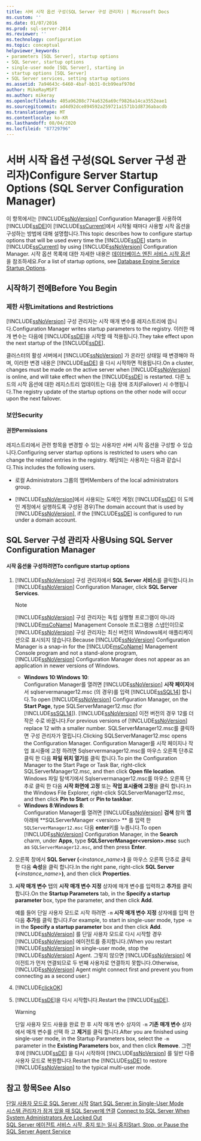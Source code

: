 ```yaml
---
title: 서버 시작 옵션 구성(SQL Server 구성 관리자) | Microsoft Docs
ms.custom: ''
ms.date: 01/07/2016
ms.prod: sql-server-2014
ms.reviewer: ''
ms.technology: configuration
ms.topic: conceptual
helpviewer_keywords:
- parameters [SQL Server], startup options
- SQL Server, startup options
- single-user mode [SQL Server], starting in
- startup options [SQL Server]
- SQL Server services, setting startup options
ms.assetid: 7a94643c-6460-4baf-bb31-0cb99eaf970d
author: MikeRayMSFT
ms.author: mikeray
ms.openlocfilehash: 405a96208c774a6326a69cf9826a14ca3552eae1
ms.sourcegitcommit: ad4d92dce894592a259721a1571b1d8736abacdb
ms.translationtype: MT
ms.contentlocale: ko-KR
ms.lasthandoff: 08/04/2020
ms.locfileid: "87729796"
---
```

# <a name="configure-server-startup-options-sql-server-configuration-manager"></a><span data-ttu-id="4e188-102">서버 시작 옵션 구성(SQL Server 구성 관리자)</span><span class="sxs-lookup"><span data-stu-id="4e188-102">Configure Server Startup Options (SQL Server Configuration Manager)</span></span>
  <span data-ttu-id="4e188-103">이 항목에서는 [!INCLUDE[ssNoVersion](../../includes/ssnoversion-md.md)] Configuration Manager를 사용하여 [!INCLUDE[ssDE](../../includes/ssde-md.md)]이 [!INCLUDE[ssCurrent](../../includes/sscurrent-md.md)]에서 시작될 때마다 사용할 시작 옵션을 구성하는 방법에 대해 설명합니다.</span><span class="sxs-lookup"><span data-stu-id="4e188-103">This topic describes how to configure startup options that will be used every time the [!INCLUDE[ssDE](../../includes/ssde-md.md)] starts in [!INCLUDE[ssCurrent](../../includes/sscurrent-md.md)] by using [!INCLUDE[ssNoVersion](../../includes/ssnoversion-md.md)] Configuration Manager.</span></span> <span data-ttu-id="4e188-104">시작 옵션 목록에 대한 자세한 내용은 [데이터베이스 엔진 서비스 시작 옵션](database-engine-service-startup-options.md)을 참조하세요.</span><span class="sxs-lookup"><span data-stu-id="4e188-104">For a list of startup options, see [Database Engine Service Startup Options](database-engine-service-startup-options.md).</span></span>  
  
##  <a name="before-you-begin"></a><a name="BeforeYouBegin"></a> <span data-ttu-id="4e188-105">시작하기 전에</span><span class="sxs-lookup"><span data-stu-id="4e188-105">Before You Begin</span></span>  
  
### <a name="limitations-and-restrictions"></a><span data-ttu-id="4e188-106">제한 사항</span><span class="sxs-lookup"><span data-stu-id="4e188-106">Limitations and Restrictions</span></span>  
 [!INCLUDE[ssNoVersion](../../includes/ssnoversion-md.md)] <span data-ttu-id="4e188-107">구성 관리자는 시작 매개 변수를 레지스트리에 씁니다.</span><span class="sxs-lookup"><span data-stu-id="4e188-107">Configuration Manager writes startup parameters to the registry.</span></span> <span data-ttu-id="4e188-108">이러한 매개 변수는 다음에 [!INCLUDE[ssDE](../../includes/ssde-md.md)]을 시작할 때 적용됩니다.</span><span class="sxs-lookup"><span data-stu-id="4e188-108">They take effect upon the next startup of the [!INCLUDE[ssDE](../../includes/ssde-md.md)].</span></span>  
  
 <span data-ttu-id="4e188-109">클러스터의 활성 서버에서 [!INCLUDE[ssNoVersion](../../includes/ssnoversion-md.md)] 가 온라인 상태일 때 변경해야 하며, 이러한 변경 내용은 [!INCLUDE[ssDE](../../includes/ssde-md.md)] 을 다시 시작하면 적용됩니다.</span><span class="sxs-lookup"><span data-stu-id="4e188-109">On a cluster, changes must be made on the active server when [!INCLUDE[ssNoVersion](../../includes/ssnoversion-md.md)] is online, and will take effect when the [!INCLUDE[ssDE](../../includes/ssde-md.md)] is restarted.</span></span> <span data-ttu-id="4e188-110">다른 노드의 시작 옵션에 대한 레지스트리 업데이트는 다음 장애 조치(Failover) 시 수행됩니다.</span><span class="sxs-lookup"><span data-stu-id="4e188-110">The registry update of the startup options on the other node will occur upon the next failover.</span></span>  
  
###  <a name="security"></a><a name="Security"></a> <span data-ttu-id="4e188-111">보안</span><span class="sxs-lookup"><span data-stu-id="4e188-111">Security</span></span>  
  
####  <a name="permissions"></a><a name="Permissions"></a> <span data-ttu-id="4e188-112">권한</span><span class="sxs-lookup"><span data-stu-id="4e188-112">Permissions</span></span>  
 <span data-ttu-id="4e188-113">레지스트리에서 관련 항목을 변경할 수 있는 사용자만 서버 시작 옵션을 구성할 수 있습니다.</span><span class="sxs-lookup"><span data-stu-id="4e188-113">Configuring server startup options is restricted to users who can change the related entries in the registry.</span></span> <span data-ttu-id="4e188-114">해당되는 사용자는 다음과 같습니다.</span><span class="sxs-lookup"><span data-stu-id="4e188-114">This includes the following users.</span></span>  
  
-   <span data-ttu-id="4e188-115">로컬 Administrators 그룹의 멤버</span><span class="sxs-lookup"><span data-stu-id="4e188-115">Members of the local administrators group.</span></span>  
  
-   <span data-ttu-id="4e188-116">[!INCLUDE[ssNoVersion](../../includes/ssnoversion-md.md)]에서 사용되는 도메인 계정( [!INCLUDE[ssDE](../../includes/ssde-md.md)] 이 도메인 계정에서 실행하도록 구성된 경우)</span><span class="sxs-lookup"><span data-stu-id="4e188-116">The domain account that is used by [!INCLUDE[ssNoVersion](../../includes/ssnoversion-md.md)], if the [!INCLUDE[ssDE](../../includes/ssde-md.md)] is configured to run under a domain account.</span></span>  
  
##  <a name="using-sql-server-configuration-manager"></a><a name="SSMSProcedure"></a> <span data-ttu-id="4e188-117">SQL Server 구성 관리자 사용</span><span class="sxs-lookup"><span data-stu-id="4e188-117">Using SQL Server Configuration Manager</span></span>  
  
#### <a name="to-configure-startup-options"></a><span data-ttu-id="4e188-118">시작 옵션을 구성하려면</span><span class="sxs-lookup"><span data-stu-id="4e188-118">To configure startup options</span></span>  
  
1.  <span data-ttu-id="4e188-119">[!INCLUDE[ssNoVersion](../../includes/ssnoversion-md.md)] 구성 관리자에서 **SQL Server 서비스**를 클릭합니다.</span><span class="sxs-lookup"><span data-stu-id="4e188-119">In [!INCLUDE[ssNoVersion](../../includes/ssnoversion-md.md)] Configuration Manager, click **SQL Server Services**.</span></span>  
  
    > [!NOTE]  
    >  <span data-ttu-id="4e188-120">[!INCLUDE[ssNoVersion](../../includes/ssnoversion-md.md)] 구성 관리자는 독립 실행형 프로그램이 아니라 [!INCLUDE[msCoName](../../includes/msconame-md.md)] Management Console 프로그램용 스냅인이므로 [!INCLUDE[ssNoVersion](../../includes/ssnoversion-md.md)] 구성 관리자는 최신 버전의 Windows에서 애플리케이션으로 표시되지 않습니다.</span><span class="sxs-lookup"><span data-stu-id="4e188-120">Because [!INCLUDE[ssNoVersion](../../includes/ssnoversion-md.md)] Configuration Manager is a snap-in for the [!INCLUDE[msCoName](../../includes/msconame-md.md)] Management Console program and not a stand-alone program, [!INCLUDE[ssNoVersion](../../includes/ssnoversion-md.md)] Configuration Manager does not appear as an application in newer versions of Windows.</span></span>  
    >   
    >  -   <span data-ttu-id="4e188-121">**Windows 10**:</span><span class="sxs-lookup"><span data-stu-id="4e188-121">**Windows 10**:</span></span>  
    >          <span data-ttu-id="4e188-122">Configuration Manager를 열려면 [!INCLUDE[ssNoVersion](../../includes/ssnoversion-md.md)] **시작 페이지**에서 sqlservermanager12.msc (의 경우)를 입력 [!INCLUDE[ssSQL14](../../includes/sssql14-md.md)] 합니다.</span><span class="sxs-lookup"><span data-stu-id="4e188-122">To open [!INCLUDE[ssNoVersion](../../includes/ssnoversion-md.md)] Configuration Manager, on the **Start Page**, type SQLServerManager12.msc (for [!INCLUDE[ssSQL14](../../includes/sssql14-md.md)]).</span></span> <span data-ttu-id="4e188-123">[!INCLUDE[ssNoVersion](../../includes/ssnoversion-md.md)] 이전 버전의 경우 12를 더 작은 수로 바꿉니다.</span><span class="sxs-lookup"><span data-stu-id="4e188-123">For previous versions of [!INCLUDE[ssNoVersion](../../includes/ssnoversion-md.md)] replace 12 with a smaller number.</span></span> <span data-ttu-id="4e188-124">SQLServerManager12.msc를 클릭하면 구성 관리자가 열립니다.</span><span class="sxs-lookup"><span data-stu-id="4e188-124">Clicking SQLServerManager12.msc opens the Configuration Manager.</span></span> <span data-ttu-id="4e188-125">Configuration Manager를 시작 페이지나 작업 표시줄에 고정 하려면 Sqlservermanager12.msc를 마우스 오른쪽 단추로 클릭 한 다음 **파일 위치 열기**를 클릭 합니다.</span><span class="sxs-lookup"><span data-stu-id="4e188-125">To pin the Configuration Manager to the Start Page or Task Bar, right-click SQLServerManager12.msc, and then click **Open file location**.</span></span> <span data-ttu-id="4e188-126">Windows 파일 탐색기에서 Sqlservermanager12.msc를 마우스 오른쪽 단추로 클릭 한 다음 **시작 화면에 고정** 또는 **작업 표시줄에 고정**을 클릭 합니다.</span><span class="sxs-lookup"><span data-stu-id="4e188-126">In the Windows File Explorer, right-click SQLServerManager12.msc, and then click **Pin to Start** or **Pin to taskbar**.</span></span>  
    > -   <span data-ttu-id="4e188-127">**Windows 8**:</span><span class="sxs-lookup"><span data-stu-id="4e188-127">**Windows 8**:</span></span>  
    >          <span data-ttu-id="4e188-128">Configuration Manager를 열려면 [!INCLUDE[ssNoVersion](../../includes/ssnoversion-md.md)] **검색** 참의 **앱**아래에 \*\*SQLServerManager \<version> \*\* 를 입력 한 `SQLServerManager12.msc` 다음 **enter**키를 누릅니다.</span><span class="sxs-lookup"><span data-stu-id="4e188-128">To open [!INCLUDE[ssNoVersion](../../includes/ssnoversion-md.md)] Configuration Manager, in the **Search** charm, under **Apps**, type **SQLServerManager\<version>.msc** such as `SQLServerManager12.msc`, and then press **Enter**.</span></span>  
  
2.  <span data-ttu-id="4e188-129">오른쪽 창에서 **SQL Server (***<instance_name>***)** 을 마우스 오른쪽 단추로 클릭 한 다음 **속성**을 클릭 합니다.</span><span class="sxs-lookup"><span data-stu-id="4e188-129">In the right pane, right-click **SQL Server (***<instance_name>***)**, and then click **Properties**.</span></span>  
  
3.  <span data-ttu-id="4e188-130">**시작 매개 변수** 탭의 **시작 매개 변수 지정** 상자에 매개 변수를 입력하고 **추가**를 클릭합니다.</span><span class="sxs-lookup"><span data-stu-id="4e188-130">On the **Startup Parameters** tab, in the **Specify a startup parameter** box, type the parameter, and then click **Add**.</span></span>  
  
     <span data-ttu-id="4e188-131">예를 들어 단일 사용자 모드로 시작 하려면 `-m` **시작 매개 변수 지정** 상자에를 입력 한 다음 **추가**를 클릭 합니다.</span><span class="sxs-lookup"><span data-stu-id="4e188-131">For example, to start in single-user mode, type `-m` in the **Specify a startup parameter** box and then click **Add**.</span></span> <span data-ttu-id="4e188-132">[!INCLUDE[ssNoVersion](../../includes/ssnoversion-md.md)] 를 단일 사용자 모드로 다시 시작할 경우 [!INCLUDE[ssNoVersion](../../includes/ssnoversion-md.md)] 에이전트를 중지합니다.</span><span class="sxs-lookup"><span data-stu-id="4e188-132">(When you restart [!INCLUDE[ssNoVersion](../../includes/ssnoversion-md.md)] in single-user mode, stop the [!INCLUDE[ssNoVersion](../../includes/ssnoversion-md.md)] Agent.</span></span> <span data-ttu-id="4e188-133">그렇지 않으면 [!INCLUDE[ssNoVersion](../../includes/ssnoversion-md.md)] 에이전트가 먼저 연결되므로 두 번째 사용자로 연결하지 못합니다.</span><span class="sxs-lookup"><span data-stu-id="4e188-133">Otherwise, [!INCLUDE[ssNoVersion](../../includes/ssnoversion-md.md)] Agent might connect first and prevent you from connecting as a second user.)</span></span>  
  
4.  [!INCLUDE[clickOK](../../includes/clickok-md.md)]  
  
5.  <span data-ttu-id="4e188-134">[!INCLUDE[ssDE](../../includes/ssde-md.md)]을 다시 시작합니다.</span><span class="sxs-lookup"><span data-stu-id="4e188-134">Restart the [!INCLUDE[ssDE](../../includes/ssde-md.md)].</span></span>  
  
    > [!WARNING]  
    >  <span data-ttu-id="4e188-135">단일 사용자 모드 사용을 완료 한 후 시작 매개 변수 상자의 `-m` **기존 매개 변수** 상자에서 매개 변수를 선택 하 고 **제거**를 클릭 합니다.</span><span class="sxs-lookup"><span data-stu-id="4e188-135">After you are finished using single-user mode, in the Startup Parameters box, select the `-m` parameter in the **Existing Parameters** box, and then click **Remove**.</span></span> <span data-ttu-id="4e188-136">그런 후에 [!INCLUDE[ssDE](../../includes/ssde-md.md)] 을 다시 시작하여 [!INCLUDE[ssNoVersion](../../includes/ssnoversion-md.md)] 를 일반 다중 사용자 모드로 복원합니다.</span><span class="sxs-lookup"><span data-stu-id="4e188-136">Restart the [!INCLUDE[ssDE](../../includes/ssde-md.md)] to restore [!INCLUDE[ssNoVersion](../../includes/ssnoversion-md.md)] to the typical multi-user mode.</span></span>  
  
## <a name="see-also"></a><span data-ttu-id="4e188-137">참고 항목</span><span class="sxs-lookup"><span data-stu-id="4e188-137">See Also</span></span>  
 <span data-ttu-id="4e188-138">[단일 사용자 모드로 SQL Server 시작](start-sql-server-in-single-user-mode.md) </span><span class="sxs-lookup"><span data-stu-id="4e188-138">[Start SQL Server in Single-User Mode](start-sql-server-in-single-user-mode.md) </span></span>  
 <span data-ttu-id="4e188-139">[시스템 관리자가 잠겨 있을 때 SQL Server에 연결](connect-to-sql-server-when-system-administrators-are-locked-out.md) </span><span class="sxs-lookup"><span data-stu-id="4e188-139">[Connect to SQL Server When System Administrators Are Locked Out](connect-to-sql-server-when-system-administrators-are-locked-out.md) </span></span>  
 [<span data-ttu-id="4e188-140">SQL Server 에이전트 서비스 시작, 중지 또는 일시 중지</span><span class="sxs-lookup"><span data-stu-id="4e188-140">Start, Stop, or Pause the SQL Server Agent Service</span></span>](../../ssms/agent/start-stop-or-pause-the-sql-server-agent-service.md)  
  
  
